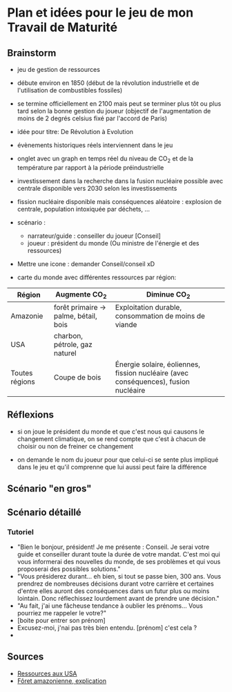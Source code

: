# Plan et idées pour le jeu de mon Travail de Maturité

## Brainstorm

- jeu de gestion de ressources

- débute environ en 1850 (début de la révolution industrielle et de l'utilisation de combustibles fossiles) 

- se termine officiellement en 2100 mais peut se terminer plus tôt ou plus tard selon la bonne gestion du joueur (objectif de l'augmentation de moins de 2 degrés celsius fixé par l'accord de Paris)

- idée pour titre: De Révolution à Evolution

- évènements historiques réels interviennent dans le jeu

- onglet avec un graph en temps réel du niveau de CO<sub>2</sub> et de la température par rapport à la période préindustrielle

- investissement dans la recherche dans la fusion nucléaire possible avec centrale disponible vers 2030 selon les investissements

- fission nucléaire disponible mais conséquences aléatoire : explosion de centrale, population intoxiquée par déchets, ...

- scénario :
    - narrateur/guide : conseiller du joueur [Conseil]
    - joueur : président du monde (Ou ministre de l'énergie et des ressources)

- Mettre une icone : demander Conseil/conseil xD

- carte du monde avec différentes ressources par région:

Région | Augmente CO<sub>2</sub> | Diminue CO<sub>2</sub>
-------|------------------------------|-------------------------
Amazonie | forêt primaire → palme, bétail, bois | Exploitation durable, consommation de moins de viande
USA | charbon, pétrole, gaz naturel | 
Toutes régions | Coupe de bois | Énergie solaire, éoliennes, fission nucléaire (avec conséquences), fusion nucléaire

## Réflexions

- si on joue le président du monde et que c'est nous qui causons le changement climatique, on se rend compte que c'est à chacun de choisir ou non de freiner ce changement

- on demande le nom du joueur pour que celui-ci se sente plus impliqué dans le jeu et qu'il comprenne que lui aussi peut faire la différence



## Scénario "en gros"


## Scénario détaillé

### Tutoriel

- "Bien le bonjour, président! Je me présente : Conseil. Je serai votre guide et conseiller durant toute la durée de votre mandat. C'est moi qui vous informerai des nouvelles du monde, de ses problèmes et qui vous proposerai  des possibles solutions."
- "Vous présiderez durant... eh bien, si tout se passe bien, 300 ans. Vous prendrez de nombreuses décisions durant votre carrière et certaines d'entre elles auront des conséquences dans un futur plus ou moins lointain. Donc réflechissez lourdement avant de prendre une décision."
- "Au fait, j'ai une fâcheuse tendance à oublier les prénoms... Vous pourriez me rappeler le votre?"
- [boite pour entrer son prénom]
- Excusez-moi, j'nai pas très bien entendu. [prénom] c'est cela ?
- 




## Sources
- [Ressources aux USA](https://fr.wikipedia.org/wiki/%C3%89tats-Unis#Situation_g.C3.A9n.C3.A9rale)
- [Fôret amazonienne, explication](https://www.notre-planete.info/actualites/actu_891_causes_solutions_deforestation.php)